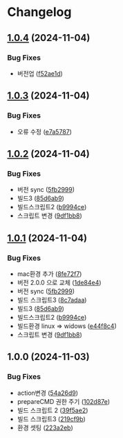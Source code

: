 # Changelog

## [1.0.4](https://github.com/jl917/tapp/compare/v1.0.3...v1.0.4) (2024-11-04)


### Bug Fixes

* 버전업 ([f52ae1d](https://github.com/jl917/tapp/commit/f52ae1daff983e8cecde487e7c1d1a845141cc64))

## [1.0.3](https://github.com/jl917/tapp/compare/v1.0.2...v1.0.3) (2024-11-04)


### Bug Fixes

* 오류 수정 ([e7a5787](https://github.com/jl917/tapp/commit/e7a5787761c3ef5917dab5400947f2e369422acd))

## [1.0.2](https://github.com/jl917/tapp/compare/v1.0.1...v1.0.2) (2024-11-04)


### Bug Fixes

* 버전 sync ([5fb2999](https://github.com/jl917/tapp/commit/5fb29999302c31006b68908fbc6a1d77445eae1e))
* 빌드3 ([85d6ab9](https://github.com/jl917/tapp/commit/85d6ab961b902ccbe590f4ad5b84ca9c00d2eed0))
* 빌드스크립트2 ([b9994ce](https://github.com/jl917/tapp/commit/b9994cee5271787211a5fa192fe188a3784f6992))
* 스크립트 변경 ([9df1bb8](https://github.com/jl917/tapp/commit/9df1bb809bb1e20cca52d5e29b36b7e61d7a925f))

## [1.0.1](https://github.com/jl917/tapp/compare/v1.0.0...v1.0.1) (2024-11-04)


### Bug Fixes

* mac환경 추가 ([8fe72f7](https://github.com/jl917/tapp/commit/8fe72f758ec133e343e5427e7da1578876bd69fe))
* 버전 2.0.0 으로 교체 ([1de84e4](https://github.com/jl917/tapp/commit/1de84e4148490303dfb1418040e58787f5ae0140))
* 버전 sync ([5fb2999](https://github.com/jl917/tapp/commit/5fb29999302c31006b68908fbc6a1d77445eae1e))
* 빌드 스크립트3 ([8c7adaa](https://github.com/jl917/tapp/commit/8c7adaa07bb21eddc5ba97e2e3fe1b0d4ee4863e))
* 빌드3 ([85d6ab9](https://github.com/jl917/tapp/commit/85d6ab961b902ccbe590f4ad5b84ca9c00d2eed0))
* 빌드스크립트2 ([b9994ce](https://github.com/jl917/tapp/commit/b9994cee5271787211a5fa192fe188a3784f6992))
* 빌드환경 linux =&gt; widows ([e44f8c4](https://github.com/jl917/tapp/commit/e44f8c4cf98560f1af8e913761df3981a9baafac))
* 스크립트 변경 ([9df1bb8](https://github.com/jl917/tapp/commit/9df1bb809bb1e20cca52d5e29b36b7e61d7a925f))

## 1.0.0 (2024-11-03)


### Bug Fixes

* action변경 ([54a26d9](https://github.com/jl917/tapp/commit/54a26d9193e39438870d8f9a3a88055f7c5e1d77))
* prepareCMD 권한 주기 ([102d87e](https://github.com/jl917/tapp/commit/102d87ea70c669cd9094f3bc50c13088c59f7ab9))
* 빌드 스크립트 2 ([39f5ae2](https://github.com/jl917/tapp/commit/39f5ae2e92855ee222d27a3fcec07db30bcead10))
* 빌드 스크립트3 ([219cf9b](https://github.com/jl917/tapp/commit/219cf9b89bceaa7f30ffc6b8c28de910a3dea202))
* 환경 셋팅 ([223a2eb](https://github.com/jl917/tapp/commit/223a2ebef44672de545e0cda93b8e14558f140ba))
